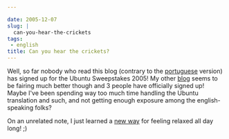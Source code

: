 ```yaml
---

date: 2005-12-07
slug: |
  can-you-hear-the-crickets
tags:
 - english
title: Can you hear the crickets?
---
```


Well, so far nobody who read this blog (contrary to the
[portuguese](http://blog.ogmaciel.com) version) has signed up for the
Ubuntu Sweepstakes 2005! My other [blog](http://blog.ogmaciel.com) seems
to be fairing much better though and 3 people have officially signed up!
Maybe I've been spending way too much time handling the Ubuntu
translation and such, and not getting enough exposure among the
english-speaking folks?

On an unrelated note, I just learned a [new
way](http://primates.ximian.com/~federico/news-2005-12.html#07) for
feeling relaxed all day long! ;)
